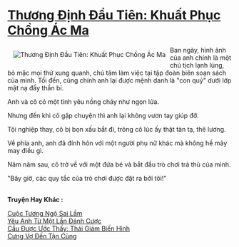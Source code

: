 <a href="https://utruyen.com/thuong-dinh-dau-tien-khuat-phuc-chong-ac-ma/22540/" title="Thương Định Đầu Tiên: Khuất Phục Chồng Ác Ma"><h1>Thương Định Đầu Tiên: Khuất Phục Chồng Ác Ma</h1></a><div style="display:table"><img align="right" style="float: left; padding: 10px;" src="https://utruyen.com/images/story/200x260/thuong-dinh-dau-tien-khuat-phuc-chong-ac-ma-1583591507.jpg" alt="Thương Định Đầu Tiên: Khuất Phục Chồng Ác Ma">Ban ngày, hình ảnh của anh chính là một chủ tịch lạnh lùng, bỏ mặc mọi thứ xung quanh, chú tâm làm việc tại tập đoàn biên soạn sách của mình. Tối đến, cũng chính anh lại được mệnh danh là "con quỷ" dưới lớp mặt nạ đầy thần bí.<p></p>Anh và cô có một tình yêu nồng cháy như ngọn lửa.<p></p>Nhưng đến khi cô gặp chuyện thì anh lại không vươn tay giúp đỡ.<p></p>Tội nghiệp thay, cô bị bọn xấu bắt đi, trông cô lúc ấy thật tàn tạ, thê lương.<p></p>Về phía anh, anh đã đính hôn với một người phụ nữ khác mà không hề mảy may điều gì.<p></p>Năm năm sau, cô trở về với một đứa bé và bắt đầu trò chơi trả thù của mình.<p></p>"Bây giờ, các quy tắc của trò chơi được đặt ra bởi tôi!"</div><p><br><b>Truyện Hay Khác :</b></p><a href="https://utruyen.com/cuoc-tuong-ngo-sai-lam/22444/" alt="Cuộc Tương Ngộ Sai Lầm">Cuộc Tương Ngộ Sai Lầm</a><br/><a href="https://github.com/quanluxury/ngontinh_sac/tree/master/truyenhay/18291/" alt="Yêu Anh Từ Một Lần Đánh Cược">Yêu Anh Từ Một Lần Đánh Cược</a><br/><a href="https://github.com/mlquan/truyenhay/tree/master/truyenhay/18913/" alt="Cầu Được Ước Thấy: Thái Giám Biến Hình">Cầu Được Ước Thấy: Thái Giám Biến Hình</a><br/><a href="https://www.pinterest.com/pin/643874077960515686/" alt="Cưng Vợ Đến Tận Cùng">Cưng Vợ Đến Tận Cùng</a><br/>